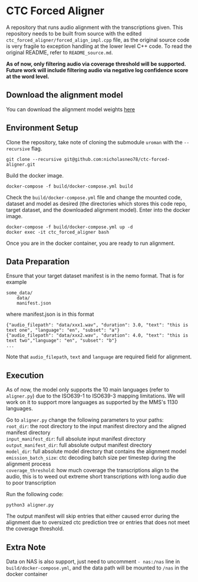 # CTC Forced Aligner

A repository that runs audio alignment with the transcriptions given. This repository needs to be built from source with the edited `ctc_forced_aligner/forced_align_impl.cpp` file, as the original source code is very fragile to exception handling at the lower level C++ code. To read the original README, refer to `README_source.md`.   

**As of now, only filtering audio via coverage threshold will be supported. Future work will include filtering audio via negative log confidence score at the word level.**   

## Download the alignment model
You can download the alignment model weights [here](https://huggingface.co/MahmoudAshraf/mms-300m-1130-forced-aligner)    

## Environment Setup

Clone the repository, take note of cloning the submodule `uroman` with the `--recursive` flag.   

```shell
git clone --recursive git@github.com:nicholasneo78/ctc-forced-aligner.git
```

Build the docker image.   

```shell
docker-compose -f build/docker-compose.yml build
```

Check the `build/docker-compose.yml` file and change the mounted code, dataset and model as desired (the directories which stores this code repo, target dataset, and the downloaded alignment model). Enter into the docker image.   

```shell
docker-compose -f build/docker-compose.yml up -d
docker exec -it ctc_forced_aligner bash
```

Once you are in the docker container, you are ready to run alignment.
   
## Data Preparation
Ensure that your target dataset manifest is in the nemo format. That is for example

```shell
some_data/
    data/
    manifest.json
```
where manifest.json is in this format
```
{"audio_filepath": "data/xxx1.wav", "duration": 3.0, "text": "this is text one", "language": "en", "subset": "a"}
{"audio_filepath": "data/xxx2.wav", "duration": 4.0, "text": "this is text two","language": "en", "subset": "b"}
...
```

Note that `audio_filepath`, `text` and `language` are required field for alignment.   

## Execution
As of now, the model only supports the 10 main languages (refer to `aligner.py`) due to the ISO639-1 to ISO639-3 mapping limitations. We will work on it to support more languages as supported by the MMS's 1130 languages.    

Go to `aligner.py` change the following parameters to your paths:   
`root_dir`: the root directory to the input manifest directory and the aligned manifest directory   
`input_manifest_dir`: full absolute input manifest directory   
`output_manifest_dir`: full absolute output manifest directory    
`model_dir`: full absolute model directory that contains the alignment model   
`emission_batch_size`: ctc decoding batch size per timestep during the alignment process   
`coverage_threshold`: how much coverage the transcriptions align to the audio, this is to weed out extreme short transcriptions with long audio due to poor transcription    

Run the following code:
```shell
python3 aligner.py
```

The output manifest will skip entries that either caused error during the alignment due to oversized ctc prediction tree or entries that does not meet the coverage threshold.   

## Extra Note
Data on NAS is also support, just need to uncomment `- nas:/nas` line in `build/docker-compose.yml`, and the data path will be mounted to `/nas` in the docker container